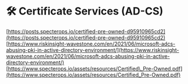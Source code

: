 # 🛠️ Certificate Services \(AD-CS\)

[https://posts.specterops.io/certified-pre-owned-d95910965cd2](https://posts.specterops.io/certified-pre-owned-d95910965cd2)  
[https://www.riskinsight-wavestone.com/en/2021/06/microsoft-adcs-abusing-pki-in-active-directory-environment/](https://www.riskinsight-wavestone.com/en/2021/06/microsoft-adcs-abusing-pki-in-active-directory-environment/)  
[https://www.specterops.io/assets/resources/Certified\_Pre-Owned.pdf](https://www.specterops.io/assets/resources/Certified_Pre-Owned.pdf)  


